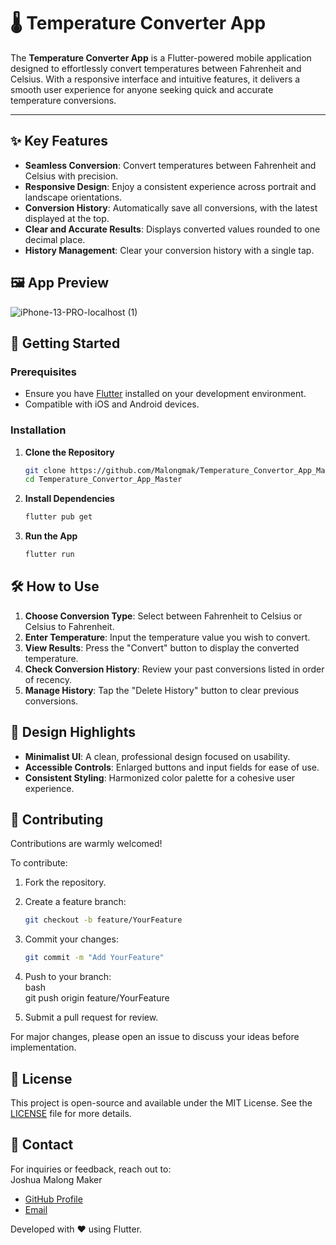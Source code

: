 # 🌡️ Temperature Converter App  

The **Temperature Converter App** is a Flutter-powered mobile application designed to effortlessly convert temperatures between Fahrenheit and Celsius. With a responsive interface and intuitive features, it delivers a smooth user experience for anyone seeking quick and accurate temperature conversions.  

---

## ✨ Key Features  

- **Seamless Conversion**: Convert temperatures between Fahrenheit and Celsius with precision.  
- **Responsive Design**: Enjoy a consistent experience across portrait and landscape orientations.  
- **Conversion History**: Automatically save all conversions, with the latest displayed at the top.  
- **Clear and Accurate Results**: Displays converted values rounded to one decimal place.  
- **History Management**: Clear your conversion history with a single tap.  


## 🖼️ App Preview  

![iPhone-13-PRO-localhost (1)](https://github.com/user-attachments/assets/035bc4d4-c1db-44b6-a520-bf81c47cecf9)

  

## 🚀 Getting Started  

### Prerequisites  

- Ensure you have [Flutter](https://flutter.dev/docs/get-started/install) installed on your development environment.  
- Compatible with iOS and Android devices.  

### Installation  

1. **Clone the Repository**  
   ```bash  
   git clone https://github.com/Malongmak/Temperature_Convertor_App_Master.git  
   cd Temperature_Convertor_App_Master  
   ```  

2. **Install Dependencies**  
   ```bash  
   flutter pub get  
   ```  

3. **Run the App**  
   ```bash  
   flutter run  

## 🛠️ How to Use  

1. **Choose Conversion Type**: Select between Fahrenheit to Celsius or Celsius to Fahrenheit.  
2. **Enter Temperature**: Input the temperature value you wish to convert.  
3. **View Results**: Press the "Convert" button to display the converted temperature.  
4. **Check Conversion History**: Review your past conversions listed in order of recency.  
5. **Manage History**: Tap the "Delete History" button to clear previous conversions.  

## 🎨 Design Highlights  

- **Minimalist UI**: A clean, professional design focused on usability.  
- **Accessible Controls**: Enlarged buttons and input fields for ease of use.  
- **Consistent Styling**: Harmonized color palette for a cohesive user experience.  

## 🤝 Contributing  

Contributions are warmly welcomed!  

To contribute:  
1. Fork the repository.  
2. Create a feature branch:  
   ```bash  
   git checkout -b feature/YourFeature  
   ```  
3. Commit your changes:  
   ```bash  
   git commit -m "Add YourFeature"  
   ```  
4. Push to your branch:  
   bash  
   git push origin feature/YourFeature  
   
5. Submit a pull request for review.  

For major changes, please open an issue to discuss your ideas before implementation.  

## 📜 License  

This project is open-source and available under the MIT License. See the [LICENSE](LICENSE) file for more details.  

## 📧 Contact  

For inquiries or feedback, reach out to:  
Joshua Malong Maker  
- [GitHub Profile](https://github.com/Malongmak)  
- [Email](mailto:j.malong@alustudent.com)  


Developed with ❤️ using Flutter.
